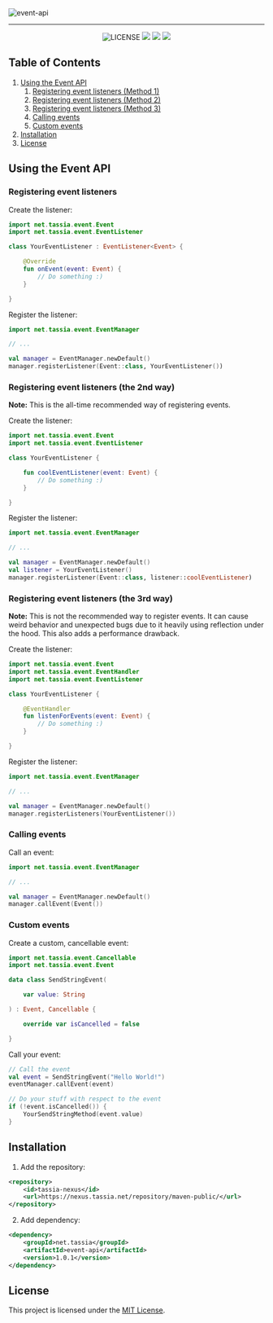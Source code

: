 <!--suppress ALL -->
<img src="https://cdn.tassia.net/github/assets/TASSIA710/event-api.png" align="center" alt="event-api">

---

<p align="center">
	<img src="https://img.shields.io/github/license/TASSIA710/event-api?label=License" alt="LICENSE">
	<img src="https://img.shields.io/github/workflow/status/TASSIA710/event-api/Java%20CI?label=Java%20CI">
	<img src="https://img.shields.io/github/v/release/TASSIA710/event-api?label=Stable">
	<img src="https://img.shields.io/github/v/release/TASSIA710/event-api?label=Preview&include_prereleases">
</p>



## Table of Contents

1. [Using the Event API](#using-the-event-api)
	1. [Registering event listeners (Method 1)](#registering-event-listeners)
	2. [Registering event listeners (Method 2)](#registering-event-listeners-the-2nd-way)
	3. [Registering event listeners (Method 3)](#registering-event-listeners-the-3rd-way)
	4. [Calling events](#calling-events)
	5. [Custom events](#custom-events)
2. [Installation](#installation)
3. [License](#license)



## Using the Event API

### Registering event listeners

Create the listener:
```kotlin
import net.tassia.event.Event
import net.tassia.event.EventListener

class YourEventListener : EventListener<Event> {

	@Override
	fun onEvent(event: Event) {
		// Do something :)
	}

}
```

Register the listener:
```kotlin
import net.tassia.event.EventManager

// ...

val manager = EventManager.newDefault()
manager.registerListener(Event::class, YourEventListener())
```



### Registering event listeners (the 2nd way)

**Note:** This is the all-time recommended way of registering events.

Create the listener:
```kotlin
import net.tassia.event.Event
import net.tassia.event.EventListener

class YourEventListener {

	fun coolEventListener(event: Event) {
		// Do something :)
	}

}
```

Register the listener:
```kotlin
import net.tassia.event.EventManager

// ...

val manager = EventManager.newDefault()
val listener = YourEventListener()
manager.registerListener(Event::class, listener::coolEventListener)
```



### Registering event listeners (the 3rd way)

**Note:** This is not the recommended way to register events. It can cause weird behavior and unexpected bugs due to
it heavily using reflection under the hood. This also adds a performance drawback.

Create the listener:
```kotlin
import net.tassia.event.Event
import net.tassia.event.EventHandler
import net.tassia.event.EventListener

class YourEventListener {

	@EventHandler
	fun listenForEvents(event: Event) {
		// Do something :)
	}

}
```

Register the listener:
```kotlin
import net.tassia.event.EventManager

// ...

val manager = EventManager.newDefault()
manager.registerListeners(YourEventListener())
```



### Calling events

Call an event:
```kotlin
import net.tassia.event.EventManager

// ...

val manager = EventManager.newDefault()
manager.callEvent(Event())
```



### Custom events

Create a custom, cancellable event:
```kotlin
import net.tassia.event.Cancellable
import net.tassia.event.Event

data class SendStringEvent(

	var value: String

) : Event, Cancellable {

	override var isCancelled = false

}
```

Call your event:
```kotlin
// Call the event
val event = SendStringEvent("Hello World!")
eventManager.callEvent(event)

// Do your stuff with respect to the event
if (!event.isCancelled()) {
	YourSendStringMethod(event.value)
}
```



## Installation

1. Add the repository:
```xml
<repository>
    <id>tassia-nexus</id>
    <url>https://nexus.tassia.net/repository/maven-public/</url>
</repository>
```

2. Add dependency:
```xml
<dependency>
    <groupId>net.tassia</groupId>
    <artifactId>event-api</artifactId>
    <version>1.0.1</version>
</dependency>
```



## License

This project is licensed under the [MIT License](https://github.com/TASSIA710/event-api/blob/main/LICENSE).
